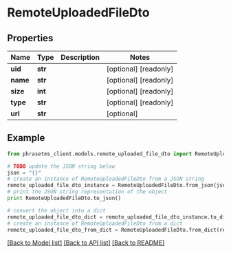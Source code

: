 # RemoteUploadedFileDto

## Properties

| Name     | Type    | Description | Notes                 |
| -------- | ------- | ----------- | --------------------- |
| **uid**  | **str** |             | [optional] [readonly] |
| **name** | **str** |             | [optional] [readonly] |
| **size** | **int** |             | [optional] [readonly] |
| **type** | **str** |             | [optional] [readonly] |
| **url**  | **str** |             | [optional]            |

## Example

```python
from phrasetms_client.models.remote_uploaded_file_dto import RemoteUploadedFileDto

# TODO update the JSON string below
json = "{}"
# create an instance of RemoteUploadedFileDto from a JSON string
remote_uploaded_file_dto_instance = RemoteUploadedFileDto.from_json(json)
# print the JSON string representation of the object
print RemoteUploadedFileDto.to_json()

# convert the object into a dict
remote_uploaded_file_dto_dict = remote_uploaded_file_dto_instance.to_dict()
# create an instance of RemoteUploadedFileDto from a dict
remote_uploaded_file_dto_from_dict = RemoteUploadedFileDto.from_dict(remote_uploaded_file_dto_dict)
```

[[Back to Model list]](../README.md#documentation-for-models) [[Back to API list]](../README.md#documentation-for-api-endpoints) [[Back to README]](../README.md)
